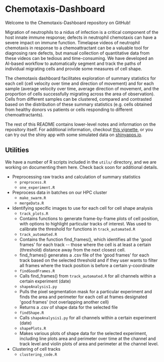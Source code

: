 # Chemotaxis-Dashboard

Welcome to the Chemotaxis-Dashboard repository on GitHub!

Migration of neutrophils to a nidus of infection is a critical component of the host innate immune response; defects in neutrophil chemotaxis can have a severe impact on immune function. Timelapse videos of neutrophil chemotaxis in response to a chemoattractant can be a valuable tool for diagnosing rare defects, but manual collection of quantitative data from these videos can be tedious and time-consuming. We have developed an AI-based workflow to automatically segment and track the paths of individual migrating cells and provide some measures of cell shape.

The chemotaxis dashboard facilitates exploration of summary statistics for each cell (cell velocity over time and direction of movement) and for each sample (average velocity over time, average direction of movement, and the proportion of cells successfully migrating across the area of observation). Cells from different samples can be clustered, compared and contrasted based on the distribution of these summary statistics (e.g. cells obtained from healthy donors vs patients or cells responding to different chemoattractants).

The rest of this README contains lower-level notes and information on the repository itself. For additional information, checkout [this vignette](https://abcsfrederick.github.io/Chemotaxis-Dashboard/poster.html), or you can try out the shiny app with some simulated data on [shinyapps.io](https://mckalliprn.shinyapps.io/demo_app/?_ga=2.247871367.1296701277.1659379204-1106696516.1659379204).

## Utilities

We have a number of R scripts included in the `utils/` directory, and we are working on documenting them here. Check back soon for additional details.

* Preprocessing raw tracks and calculation of summary statistics
  * `preprocess.R` 
  * `one_experiment.R`
* Preprocess data in batches on our HPC cluster
  * `make_swarm.R`
  * `mergeData.R`
* Identifying specific images to use for each cell for cell shape analysis
  * `track_plots.R`
   * Contains functions to generate frame-by-frame plots of cell position, with options to highlight particular tracks of interest. Was used to calibrate the threshold for functions in `track_automated.R`
  * `track_automated.R`
   * Contains the function find_frames(), which identifies all the 'good frames' for each track -- those where the cell is at least a certain (threshold) distance away from the next closest cell.
   * find_frames() generates a .csv file of the 'good frames' for each track based on the selected threshold and if they user wants to filter all frames where the track position is before a certain y-coordinate
  * `findGoodFrames.R`
   * Calls find_frames() from `track_automated.R` for all channels within a certain experiment (date)
  * `shapeAnalysis1.py`
   * Pulls the pixel segmentation mask for a particular experiment and finds the area and perimeter for each cell at frames designated 'good frames' (not overlapping another cell)
   * Returns a .csv of shape data for the selected file
  * `findShape.R`
   * Calls `shapeAnalysis1.py` for all channels within a certain experiment (date)
  * `shapePlots.R`
   * Makes various plots of shape data for the selected experiment, including line plots area and perimeter over time at the channel and track level and violin plots of area and perimeter at the channel level.
* Clustering of cell tracks
  * `clustering_code.R`
